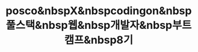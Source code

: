 ---
layout: tag-list
type: tag
title: posco&nbspX&nbspcodingon&nbsp풀스택&nbsp웹&nbsp개발자&nbsp부트캠프&nbsp8기
slug: posco&nbspX&nbspcodingon&nbsp풀스택&nbsp웹&nbsp개발자&nbsp부트캠프&nbsp8기
category: study
sidebar: false
order: 4
description: >
   posco X codingon 풀스택 웹 개발자 부트캠프 8기
---